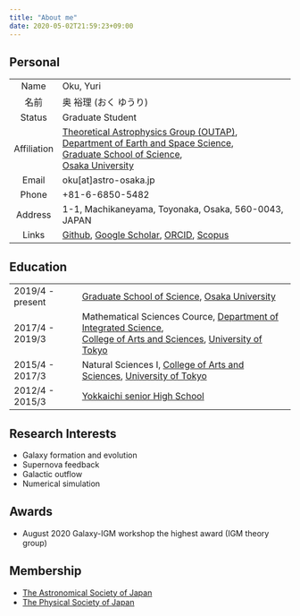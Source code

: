 ```yaml
---
title: "About me"
date: 2020-05-02T21:59:23+09:00
---
```


## Personal

| | |
|:-----------:|:-----------|
|Name | Oku, Yuri|
|名前| 奥 裕理 (おく ゆうり)|
|Status | Graduate Student|
|Affiliation | [Theoretical Astrophysics Group (OUTAP)](https://astro-osaka.jp/OUTAP/index.html), <br>[Department of Earth and Space Science](http://www.ess.sci.osaka-u.ac.jp/index.html), <br>[Graduate School of Science](https://www.sci.osaka-u.ac.jp/ja/), <br>[Osaka University](https://www.osaka-u.ac.jp/ja)|
|Email | oku[at]astro-osaka.jp|
|Phone | +81-6-6850-5482|
|Address| 1-1, Machikaneyama, Toyonaka, Osaka, 560-0043, JAPAN|
|Links | [Github](https://github.com/YuriOku), [Google Scholar](https://scholar.google.co.jp/citations?user=Gf8vm28AAAAJ&hl=ja), [ORCID](https://orcid.org/0000-0002-5712-6865), [Scopus](https://www.scopus.com/authid/detail.uri?authorId=57216936867)|

## Education

| | |
|:--|:--|
|2019/4 - present | [Graduate School of Science](https://www.sci.osaka-u.ac.jp/ja/), [Osaka University](https://www.osaka-u.ac.jp/ja)|
|2017/4 - 2019/3 | Mathematical Sciences Cource, [Department of Integrated Science](http://www.integrated.c.u-tokyo.ac.jp/),<br> [College of Arts and Sciences](https://www.c.u-tokyo.ac.jp/index.html), [University of Tokyo](https://www.u-tokyo.ac.jp/ja/index.html)|
|2015/4 - 2017/3 | Natural Sciences I, [College of Arts and Sciences](https://www.c.u-tokyo.ac.jp/index.html), [University of Tokyo](https://www.u-tokyo.ac.jp/ja/index.html)|
|2012/4 - 2015/3 | [Yokkaichi senior High School](http://www.shiko.ed.jp/) |

## Research Interests

- Galaxy formation and evolution
- Supernova feedback
- Galactic outflow
- Numerical simulation

## Awards

- August 2020 Galaxy-IGM workshop the highest award (IGM theory group)

## Membership

- [The Astronomical Society of Japan](https://www.asj.or.jp/index.html)
- [The Physical Society of Japan](https://jps.or.jp/)